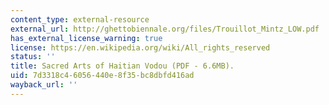 ```yaml
---
content_type: external-resource
external_url: http://ghettobiennale.org/files/Trouillot_Mintz_LOW.pdf
has_external_license_warning: true
license: https://en.wikipedia.org/wiki/All_rights_reserved
status: ''
title: Sacred Arts of Haitian Vodou (PDF - 6.6MB).
uid: 7d3318c4-6056-440e-8f35-bc8dbfd416ad
wayback_url: ''
---
```

